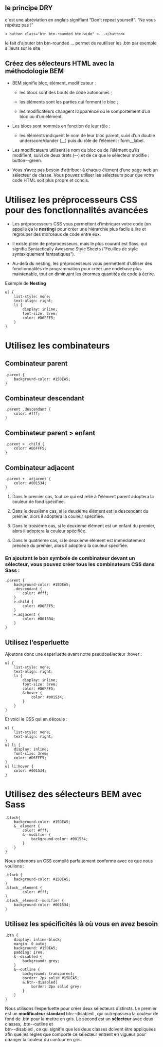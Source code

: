 ## le principe DRY
c'est une abréviation en anglais signifiant “Don’t repeat yourself”. “Ne vous répétez pas !”

    < button class="btn btn-rounded btn-wide" >...</button>
le fait d'ajouter btn btn-rounded ... permet de reutiliser les .btn par exemple ailleurs sur le site

## Créez des sélecteurs HTML avec la méthodologie BEM
* BEM signifie bloc, élément, modificateur :

    * les blocs sont des bouts de code autonomes ;

    * les éléments sont les parties qui forment le bloc ;

    * les modificateurs changent l’apparence ou le comportement d’un bloc ou d’un élément.

* Les blocs sont nommés en fonction de leur rôle :

    * les éléments indiquent le nom de leur bloc parent, suivi d’un double underscore/dunder (__) puis du rôle de l’élément : form__label.

* Les modificateurs utilisent le nom du bloc ou de l’élément qu’ils modifient, suivi de deux tirets (--) et de ce que le sélecteur modifie : button--green.

* Vous n’avez pas besoin d’attribuer à chaque élément d’une page web un sélecteur de classe. Vous pouvez utiliser les sélecteurs pour que votre code HTML soit plus propre et concis.

# Utilisez les préprocesseurs CSS pour des fonctionnalités avancées
* Les préprocesseurs CSS vous permettent d’imbriquer votre code (on appelle ça le **nesting**) pour créer une hiérarchie plus facile à lire et regrouper des morceaux de code entre eux.

* Il existe plein de préprocesseurs, mais le plus courant est Sass, qui signifie Syntactically Awesome Style Sheets (“Feuilles de style syntaxiquement fantastiques”).

* Au-delà du nesting, les préprocesseurs vous permettent d’utiliser des fonctionnalités de programmation pour créer une codebase plus maintenable, tout en diminuant les énormes quantités de code à écrire.

Exemple de **Nesting**

    ul {
        list-style: none;
        text-align: right;
        li {
            display: inline;
            font-size: 3rem;
            color: #D6FFF5;
        }
    }

# Utilisez les combinateurs

## Combinateur parent
    .parent {
        background-color: #15DEA5;
    }

## Combinateur descendant
    .parent .descendant {
        color: #fff;
    }

## Combinateur parent > enfant
    .parent > .child {
        color: #D6FFF5;
    }

## Combinateur adjacent
    .parent + .adjacent {
        color: #001534;
    }

1. Dans le premier cas, tout ce qui est relié à l’élément parent adoptera la couleur de fond spécifiée. 

2. Dans le deuxième cas, si le deuxième élément est le descendant du premier, alors il adoptera la couleur spécifiée. 

3. Dans le troisième cas, si le deuxième élément est un enfant du premier, alors il adoptera la couleur spécifiée.

4. Dans le quatrième cas,  si le deuxième élément est immédiatement précédé du premier, alors il adoptera la couleur spécifiée.

### En ajoutant le bon symbole de combinateur devant un sélecteur, vous pouvez créer tous les combinateurs CSS dans Sass :

    .parent {
        background-color: #15DEA5;
        .descendant {
            color: #fff;
        }
        >.child {
            color: #D6FFF5;
        }
        +.adjacent {
            color: #001534;
        }
    }

## Utilisez l’esperluette

Ajoutons donc une esperluette avant notre pseudosélecteur  :hover  :

    ul {
        list-style: none;
        text-align: right;
        li {
            display: inline;
            font-size: 3rem;
            color: #D6FFF5;
            &:hover {
                color: #001534;
            }
        }
    }

Et voici le CSS qui en découle :

    ul {
        list-style: none;
        text-align: right;
    }
    ul li {
        display: inline;
        font-size: 3rem;
        color: #D6FFF5;
    }
    ul li:hover {
        color: #001534;
    }

# Utilisez des sélecteurs BEM avec Sass

    .block{
        background-color: #15DEA5;
        &__element {
            color: #fff;
            &--modifier {
                background-color: #001534;
            }
        }
    }

Nous obtenons un CSS compilé parfaitement conforme avec ce que nous voulions :

    .block {
        background-color: #15DEA5;
    }
    .block__element {
            color: #fff;
    }
    .block__element--modifier {
        background-color: #001534;
    }

## Utilisez les spécificités là où vous en avez besoin

    .btn {
        display: inline-block;
        margin: 0 auto;
        background: #15DEA5;
        padding: 1rem;
        &--disabled {
            background: grey;
        }
        &--outline {
            background: transparent;
            border: 2px solid #15DEA5;
            &.btn--disabled{
                border: 2px solid grey;
            }
        }
    }

Nous utilisons l’esperluette pour créer deux sélecteurs distincts. Le premier est un **modificateur standard**
    btn--disabled
, qui outrepassera la couleur de fond de
    .btn
pour la mettre en gris. Le second est un **sélecteur** avec deux classes,
    .btn--outline
et  
    btn--disabled
, ce qui signifie que les deux classes doivent être appliquées afin que les règles que comporte ce sélecteur entrent en vigueur pour changer la couleur du contour en gris.